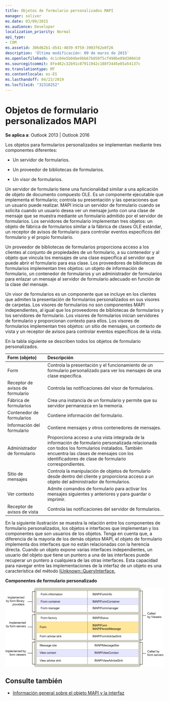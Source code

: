 ```yaml
---
title: Objetos de formulario personalizados MAPI
manager: soliver
ms.date: 03/09/2015
ms.audience: Developer
localization_priority: Normal
api_type:
- COM
ms.assetid: 306d62b1-d541-4039-9759-3903f62e0f26
description: 'Última modificación: 09 de marzo de 2015'
ms.openlocfilehash: 4c1c04e5b04be9bb67b050f5cf498be89d380410
ms.sourcegitcommit: 8fe462c32b91c87911942c188f3445e85a54137c
ms.translationtype: MT
ms.contentlocale: es-ES
ms.lasthandoff: 04/23/2019
ms.locfileid: "32318252"
---
```

# <a name="mapi-custom-form-objects"></a>Objetos de formulario personalizados MAPI
  
**Se aplica a**: Outlook 2013 | Outlook 2016 
  
Los objetos para formularios personalizados se implementan mediante tres componentes diferentes:
  
- Un servidor de formularios.
    
- Un proveedor de bibliotecas de formularios.
    
- Un visor de formularios.
    
Un servidor de formulario tiene una funcionalidad similar a una aplicación de objeto de documento compuesto OLE. Es un componente ejecutable que implementa el formulario; controla su presentación y las operaciones que un usuario puede realizar. MAPI inicia un servidor de formulario cuando se solicita cuando un usuario desea ver un mensaje junto con una clase de mensaje que se muestra mediante un formulario admitido por el servidor de formularios. Los servidores de formulario implementan tres objetos: un objeto de fábrica de formularios similar a la fábrica de clases OLE estándar, un receptor de avisos de formulario para controlar eventos específicos del formulario y el propio formulario. 
  
Un proveedor de bibliotecas de formularios proporciona acceso a los clientes al conjunto de propiedades de un formulario, a su contenedor y al objeto que vincula los mensajes de una clase específica al servidor que puede abrir el formulario para esa clase. Los proveedores de bibliotecas de formularios implementan tres objetos: un objeto de información de formulario, un contenedor de formularios y un administrador de formularios para enlazar un mensaje al servidor de formulario adecuado en función de la clase del mensaje.
  
Un visor de formularios es un componente que se incluye en los clientes que admiten la presentación de formularios personalizados en sus visores de carpetas. Los visores de formularios no son componentes MAPI independientes, al igual que los proveedores de bibliotecas de formularios y los servidores de formulario. Los visores de formularios inician servidores de formulario y proporcionan contexto para ellos. Los visores de formularios implementan tres objetos: un sitio de mensajes, un contexto de vista y un receptor de avisos para controlar eventos específicos de la vista.
  
En la tabla siguiente se describen todos los objetos de formulario personalizados. 
  
|**Form (objeto)**|**Descripción**|
|:-----|:-----|
|Form  <br/> |Controla la presentación y el funcionamiento de un formulario personalizado para ver los mensajes de una clase específica.  <br/> |
|Receptor de avisos de formulario  <br/> |Controla las notificaciones del visor de formularios.  <br/> |
|Fábrica de formularios  <br/> |Crea una instancia de un formulario y permite que su servidor permanezca en la memoria.  <br/> |
|Contenedor de formularios  <br/> |Contiene información del formulario.  <br/> |
|Información del formulario  <br/> |Contiene mensajes y otros contenedores de mensajes.  <br/> |
|Administrador de formulario  <br/> |Proporciona acceso a una vista integrada de la información de formulario personalizada relacionada con todos los formularios instalados. También encuentra las clases de mensajes con los identificadores de clase de formulario correspondientes.  <br/> |
|Sitio de mensajes  <br/> |Controla la manipulación de objetos de formulario desde dentro del cliente y proporciona acceso a un objeto del administrador de formularios.  <br/> |
|Ver contexto  <br/> |Admite comandos de formulario para activar los mensajes siguientes y anteriores y para guardar o imprimir.  <br/> |
|Receptor de avisos de vista  <br/> |Controla las notificaciones del servidor de formularios.  <br/> |
   
En la siguiente ilustración se muestra la relación entre los componentes de formulario personalizados, los objetos e interfaces que implementan y los componentes que son usuarios de los objetos. Tenga en cuenta que, a diferencia de la mayoría de los demás objetos MAPI, el objeto de formulario implementa dos interfaces que no están relacionadas con la herencia directa. Cuando un objeto expone varias interfaces independientes, un usuario del objeto que tiene un puntero a una de las interfaces puede recuperar un puntero a cualquiera de las otras interfaces. Esta capacidad para navegar entre las implementaciones de la interfaz de un objeto es una característica del método [IUnknown::QueryInterface.](https://msdn.microsoft.com/library/54d5ff80-18db-43f2-b636-f93ac053146d%28Office.15%29.aspx) 
  
**Componentes de formulario personalizado**
  
![Componentes de formulario personalizados Componentes](media/amapi_67.gif "de formulario personalizados")
  
## <a name="see-also"></a>Consulte también

- [Información general sobre el objeto MAPI y la interfaz](mapi-object-and-interface-overview.md)

